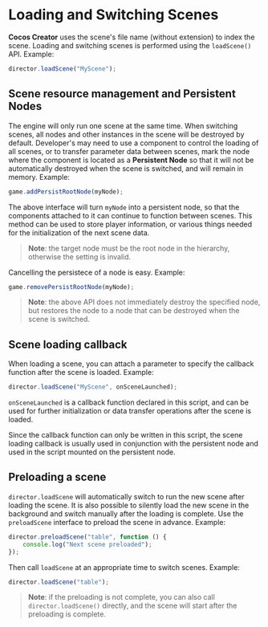 # Loading and Switching Scenes

__Cocos Creator__ uses the scene's file name (without extension) to index the scene. Loading and switching scenes is performed using the `loadScene()` API. Example:

```ts
director.loadScene("MyScene");
```

## Scene resource management and Persistent Nodes

The engine will only run one scene at the same time. When switching scenes, all nodes and other instances in the scene will be destroyed by default. Developer's may need to use a component to control the loading of all scenes, or to transfer parameter data between scenes, mark the node where the component is located as a __Persistent Node__ so that it will not be automatically destroyed when the scene is switched, and will remain in memory. Example:

```ts
game.addPersistRootNode(myNode);
```

The above interface will turn `myNode` into a persistent node, so that the components attached to it can continue to function between scenes. This method can be used to store player information, or various things needed for the initialization of the next scene data.

> **Note**: the target node must be the root node in the hierarchy, otherwise the setting is invalid.

Cancelling the persistece of a node is easy. Example:

```ts
game.removePersistRootNode(myNode);
```

> **Note**: the above API does not immediately destroy the specified node, but restores the node to a node that can be destroyed when the scene is switched.

## Scene loading callback

When loading a scene, you can attach a parameter to specify the callback function after the scene is loaded. Example:

```ts
director.loadScene("MyScene", onSceneLaunched);
```

`onSceneLaunched` is a callback function declared in this script, and can be used for further initialization or data transfer operations after the scene is loaded.

Since the callback function can only be written in this script, the scene loading callback is usually used in conjunction with the persistent node and used in the script mounted on the persistent node.

## Preloading a scene

`director.loadScene` will automatically switch to run the new scene after loading the scene. It is also possible to silently load the new scene in the background and switch manually after the loading is complete. Use the `preloadScene` interface to preload the scene in advance. Example:

```ts
director.preloadScene("table", function () {
    console.log("Next scene preloaded");
});
```

Then call `loadScene` at an appropriate time to switch scenes. Example:

```ts
director.loadScene("table");
```

> **Note**: if the preloading is not complete, you can also call `director.loadScene()` directly, and the scene will start after the preloading is complete.
